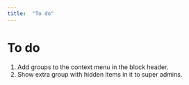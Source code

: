 ```yaml
---
title:  "To do"
---
```


# To do

1. Add groups to the context menu in the block header.
2. Show extra group with hidden items in it to super admins.
